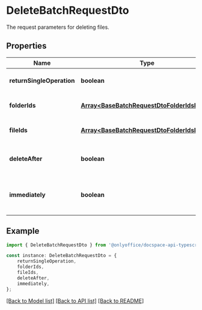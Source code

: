 # DeleteBatchRequestDto

The request parameters for deleting files.

## Properties

Name | Type | Description | Notes
------------ | ------------- | ------------- | -------------
**returnSingleOperation** | **boolean** | Specifies whether to return only the current operation | [optional] [default to undefined]
**folderIds** | [**Array&lt;BaseBatchRequestDtoFolderIdsInner&gt;**](BaseBatchRequestDtoFolderIdsInner.md) | The list of folder IDs to be deleted. | [optional] [default to undefined]
**fileIds** | [**Array&lt;BaseBatchRequestDtoFolderIdsInner&gt;**](BaseBatchRequestDtoFolderIdsInner.md) | The list of file IDs to be deleted. | [optional] [default to undefined]
**deleteAfter** | **boolean** | Specifies whether to delete a file after the editing session is finished or not | [optional] [default to undefined]
**immediately** | **boolean** | Specifies whether to move a file to the \\\&quot;Trash\\\&quot; folder or delete it immediately. | [optional] [default to undefined]

## Example

```typescript
import { DeleteBatchRequestDto } from '@onlyoffice/docspace-api-typescript';

const instance: DeleteBatchRequestDto = {
    returnSingleOperation,
    folderIds,
    fileIds,
    deleteAfter,
    immediately,
};
```

[[Back to Model list]](../README.md#documentation-for-models) [[Back to API list]](../README.md#documentation-for-api-endpoints) [[Back to README]](../README.md)
